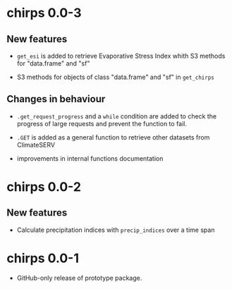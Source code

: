 # chirps 0.0-3

## New features

* `get_esi` is added to retrieve Evaporative Stress Index whith S3 methods for "data.frame" and "sf"

* S3 methods for objects of class "data.frame" and "sf" in `get_chirps`

## Changes in behaviour

* `.get_request_progress` and a `while` condition are added to check the progress of large requests and prevent the function to fail.

* `.GET` is added as a general function to retrieve other datasets from ClimateSERV

* improvements in internal functions documentation 

# chirps 0.0-2

## New features

* Calculate precipitation indices with `precip_indices` over a time span

# chirps 0.0-1

* GitHub-only release of prototype package.
